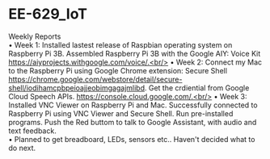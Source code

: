 # EE-629_IoT
Weekly Reports<br/>
• Week 1: Installed lastest release of Raspbian operating system on Raspberry Pi 3B. Assembled Raspberry Pi 3B with the Google AIY: Voice Kit https://aiyprojects.withgoogle.com/voice/.<br/>
• Week 2: Connect my Mac to the Raspberry Pi using Google Chrome extension: Secure Shell https://chrome.google.com/webstore/detail/secure-shell/iodihamcpbpeioajjeobimgagajmlibd. Get the crdiential from Google Cloud Speech APIs. https://console.cloud.google.com/.<br/>
• Week 3: Installed VNC Viewer on Raspberry Pi and Mac. Successfully connected to Raspberry Pi using VNC Viewer and Secure Shell. Run pre-installed programs. Push the Red buttom to talk to Google Assistant, with audio and text feedback.<br/>
• Planned to get breadboard, LEDs, sensors etc.. Haven't decided what to do next.
